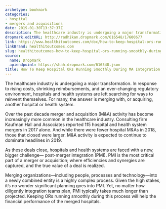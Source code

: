 ```yaml
---
archetype: bookmark
categories:
- hospital
- mergers and acquisitions
date: 2019-01-30T13:37:37Z
description: The healthcare industry is undergoing a major transformation.
dropmark.editURL: http://radhikan.dropmark.com/616548/17600677
link: https://www.healthitoutcomes.com/doc/how-to-keep-hospital-ors-running-smoothly-during-m-a-integration-0001
linkBrand: healthitoutcomes.com
slug: healthitoutcomes-how-to-keep-hospital-ors-running-smoothly-during-ma-integration
source:
  name: Dropmark
  apiendpoint: https://shah.dropmark.com/616548.json
title: How To Keep Hospital ORs Running Smoothly During MA Integration
---
```

The healthcare industry is undergoing a major transformation. In response to rising costs, shrinking reimbursements, and an ever-changing regulatory environment, hospitals and health systems are left searching for ways to reinvent themselves. For many, the answer is merging with, or acquiring, another hospital or health system.

Over the past decade merger and acquisition (M&A) activity has become increasingly more common in the healthcare industry. Consulting firm Kaufman Hall and Associates reported 115 hospital and health system mergers in 2017 alone. And while there were fewer hospital M&As in 2018, those that closed were larger. M&A activity is expected to continue to dominate headlines in 2019.

As these deals close, hospitals and health systems are faced with a new, bigger challenge— post-merger integration (PMI). PMI is the most critical part of a merger or acquisition; where efficiencies and synergies are captured, and the true value of a deal is realized.

Merging organizations—including people, processes and technology—into a newly combined entity is a highly complex process. Given the high stakes, it’s no wonder significant planning goes into PMI. Yet, no matter how diligently integration teams plan, PMI typically takes much longer than projected. Keeping ORs running smoothly during this process will help the financial performance of the merged hospitals.

